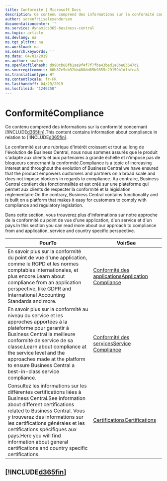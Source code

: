 ```yaml
---
title: Conformité | Microsoft Docs
description: Ce contenu comprend des informations sur la conformité concernant Business Central.
author: sorenfriisalexandersen
documentationcenter: ''
ms.service: dynamics365-business-central
ms.topic: article
ms.devlang: na
ms.tgt_pltfrm: na
ms.workload: na
ms.search.keywords: ''
ms.date: 04/01/2019
ms.author: soalex
ms.openlocfilehash: d990cb86fb1aa9f4f7f7fba43bed1a8be83647d1
ms.sourcegitcommit: 60b87e5eb32bb408dd65b9855c29159b1dfbfca8
ms.translationtype: HT
ms.contentlocale: fr-FR
ms.lasthandoff: 04/29/2019
ms.locfileid: "1246258"
---
```

# <a name="compliance"></a><span data-ttu-id="29603-103">Conformité</span><span class="sxs-lookup"><span data-stu-id="29603-103">Compliance</span></span>
<span data-ttu-id="29603-104">Ce contenu comprend des informations sur la conformité concernant [!INCLUDE[d365fin](../includes/d365fin_md.md)].</span><span class="sxs-lookup"><span data-stu-id="29603-104">This content contains information about compliance in relation to [!INCLUDE[d365fin](../includes/d365fin_md.md)].</span></span>  

<span data-ttu-id="29603-105">Le conformité est une rubrique d'intérêt croissant et tout au long de l'évolution de Business Central, nous nous sommes assurés que le produit s'adapte aux clients et aux partenaires à grande échelle et n'impose pas de bloqueurs concernant la conformité.</span><span class="sxs-lookup"><span data-stu-id="29603-105">Compliance is a topic of increasing interest and throughout the evolution of Business Central we have ensured that the product empowers customers and partners on a broad scale and does not impose blockers in regards to compliance.</span></span> <span data-ttu-id="29603-106">Au contraire, Business Central contient des fonctionnalités et est créé sur une plateforme qui permet aux clients de respecter la conformité et la législation réglementaire.</span><span class="sxs-lookup"><span data-stu-id="29603-106">On the contrary, Business Central contains functionality and is built on a platform that makes it easy for customers to comply with compliance and regulatory legislation.</span></span>

<span data-ttu-id="29603-107">Dans cette section, vous trouverez plus d'informations sur notre approche de la conformité du point de vue d'une application, d'un service et d'un pays.</span><span class="sxs-lookup"><span data-stu-id="29603-107">In this section you can read more about our approach to compliance from and application, service and country specific perspective.</span></span>

|<span data-ttu-id="29603-108">**Pour**</span><span class="sxs-lookup"><span data-stu-id="29603-108">**To**</span></span>|<span data-ttu-id="29603-109">**Voir**</span><span class="sxs-lookup"><span data-stu-id="29603-109">**See**</span></span>|  
|------------|-------------|  
|<span data-ttu-id="29603-110">En savoir plus sur la conformité du point de vue d'une application, comme le RGPD et les normes comptables internationales, et plus encore.</span><span class="sxs-lookup"><span data-stu-id="29603-110">Learn about compliance from an application perspective, like GDPR and International Accounting Standards and more.</span></span>|[<span data-ttu-id="29603-111">Conformité des applications</span><span class="sxs-lookup"><span data-stu-id="29603-111">Application Compliance</span></span>](compliance-application-compliance.md)|  
|<span data-ttu-id="29603-112">En savoir plus sur la conformité au niveau du service et les approches apportées à la plateforme pour garantir à Business Central la meilleure conformité de service de sa classe.</span><span class="sxs-lookup"><span data-stu-id="29603-112">Learn about compliance at the service level and the approaches made at the platform to ensure Business Central a best-in-class service compliance.</span></span>|[<span data-ttu-id="29603-113">Conformité des services</span><span class="sxs-lookup"><span data-stu-id="29603-113">Service Compliance</span></span>](compliance-service-compliance.md)|  
|<span data-ttu-id="29603-114">Consultez les informations sur les différentes certifications liées à Business Central.</span><span class="sxs-lookup"><span data-stu-id="29603-114">See information about different certifications related to Business Central.</span></span> <span data-ttu-id="29603-115">Vous y trouverez des informations sur les certifications générales et les certifications spécifiques aux pays.</span><span class="sxs-lookup"><span data-stu-id="29603-115">Here you will find information about general certifications and country specific certifications.</span></span>|[<span data-ttu-id="29603-116">Certifications</span><span class="sxs-lookup"><span data-stu-id="29603-116">Certifications</span></span>](compliance-certifications.md)|  

 ## [!INCLUDE[d365fin](../includes/free_trial_md.md)]  
 
